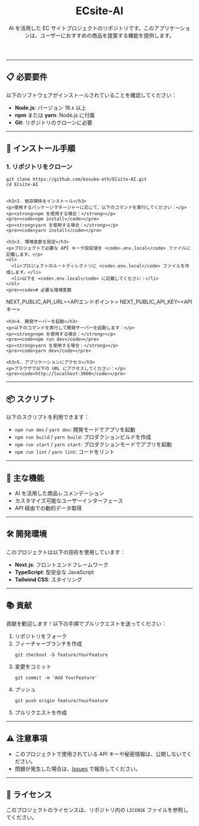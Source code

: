 <!DOCTYPE html>
<html lang="ja">
<head>
  <meta charset="UTF-8">
  <meta name="viewport" content="width=device-width, initial-scale=1.0">
  <title>ECsite-AI</title>
</head>
<body>
  <header>
    <h1>ECsite-AI</h1>
    <p>AI を活用した EC サイトプロジェクトのリポジトリです。このアプリケーションは、ユーザーにおすすめの商品を提案する機能を提供します。</p>
  </header>
  <hr>

  <section id="requirements">
    <h2>📋 必要要件</h2>
    <p>以下のソフトウェアがインストールされていることを確認してください：</p>
    <ul>
      <li><strong>Node.js</strong>: バージョン 18.x 以上</li>
      <li><strong>npm</strong> または <strong>yarn</strong>: Node.js に付属</li>
      <li><strong>Git</strong>: リポジトリのクローンに必要</li>
    </ul>
  </section>
  <hr>

  <section id="installation">
    <h2>🚀 インストール手順</h2>
    <h3>1. リポジトリをクローン</h3>
    <pre><code>git clone https://github.com/kosuke-eth/ECsite-AI.git
cd ECsite-AI
    </code></pre>

    <h3>2. 依存関係をインストール</h3>
    <p>使用するパッケージマネージャーに応じて、以下のコマンドを実行してください：</p>
    <p><strong>npm を使用する場合：</strong></p>
    <pre><code>npm install</code></pre>
    <p><strong>yarn を使用する場合：</strong></p>
    <pre><code>yarn install</code></pre>

    <h3>3. 環境変数を設定</h3>
    <p>プロジェクトで必要な API キーや設定値を <code>.env.local</code> ファイルに記載します。</p>
    <ol>
      <li>プロジェクトのルートディレクトリに <code>.env.local</code> ファイルを作成します。</li>
      <li>以下を <code>.env.local</code> に記載してください：</li>
    </ol>
    <pre><code># 必要な環境変数
NEXT_PUBLIC_API_URL=&lt;APIエンドポイント&gt;
NEXT_PUBLIC_API_KEY=&lt;APIキー&gt;
    </code></pre>

    <h3>4. 開発サーバーを起動</h3>
    <p>以下のコマンドを実行して開発サーバーを起動します：</p>
    <p><strong>npm を使用する場合：</strong></p>
    <pre><code>npm run dev</code></pre>
    <p><strong>yarn を使用する場合：</strong></p>
    <pre><code>yarn dev</code></pre>

    <h3>5. アプリケーションにアクセス</h3>
    <p>ブラウザで以下の URL にアクセスしてください：</p>
    <pre><code>http://localhost:3000</code></pre>
  </section>
  <hr>

  <section id="scripts">
    <h2>📦 スクリプト</h2>
    <p>以下のスクリプトを利用できます：</p>
    <ul>
      <li><code>npm run dev</code> / <code>yarn dev</code>: 開発モードでアプリを起動</li>
      <li><code>npm run build</code> / <code>yarn build</code>: プロダクションビルドを作成</li>
      <li><code>npm run start</code> / <code>yarn start</code>: プロダクションモードでアプリを起動</li>
      <li><code>npm run lint</code> / <code>yarn lint</code>: コードをリント</li>
    </ul>
  </section>
  <hr>

  <section id="features">
    <h2>🌟 主な機能</h2>
    <ul>
      <li>AI を活用した商品レコメンデーション</li>
      <li>カスタマイズ可能なユーザーインターフェース</li>
      <li>API 経由での動的データ取得</li>
    </ul>
  </section>
  <hr>

  <section id="development">
    <h2>🛠️ 開発環境</h2>
    <p>このプロジェクトは以下の技術を使用しています：</p>
    <ul>
      <li><strong>Next.js</strong>: フロントエンドフレームワーク</li>
      <li><strong>TypeScript</strong>: 型安全な JavaScript</li>
      <li><strong>Tailwind CSS</strong>: スタイリング</li>
    </ul>
  </section>
  <hr>

  <section id="contribute">
    <h2>📚 貢献</h2>
    <p>貢献を歓迎します！以下の手順でプルリクエストを送ってください：</p>
    <ol>
      <li>リポジトリをフォーク</li>
      <li>フィーチャーブランチを作成</li>
      <pre><code>git checkout -b feature/YourFeature</code></pre>
      <li>変更をコミット</li>
      <pre><code>git commit -m 'Add YourFeature'</code></pre>
      <li>プッシュ</li>
      <pre><code>git push origin feature/YourFeature</code></pre>
      <li>プルリクエストを作成</li>
    </ol>
  </section>
  <hr>

  <section id="notes">
    <h2>⚠️ 注意事項</h2>
    <ul>
      <li>このプロジェクトで使用されている API キーや秘密情報は、公開しないでください。</li>
      <li>問題が発生した場合は、<a href="https://github.com/kosuke-eth/ECsite-AI/issues" target="_blank">Issues</a> で報告してください。</li>
    </ul>
  </section>
  <hr>

  <footer>
    <h2>📄 ライセンス</h2>
    <p>このプロジェクトのライセンスは、リポジトリ内の <code>LICENSE</code> ファイルを参照してください。</p>
  </footer>
</body>
</html>
